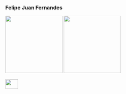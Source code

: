 ### Felipe Juan Fernandes

<div>
<img height="180em" src="https://github-readme-stats.vercel.app/api?username=HellLobo&show_icons=true&theme=dark"/>
<img height="180em" src="https://github-readme-stats.vercel.app/api/top-langs/?username=HellLobo&layout=compact&theme=dark"/>
</div>

<div style="display: inline_block"><br>
  <img align="center" height="30" width="40" src="https://cdn.jsdelivr.net/gh/devicons/devicon/icons/javascript/javascript-plain.svg"> 
</div>

